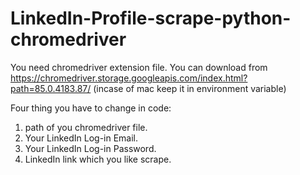 # LinkedIn-Profile-scrape-python-chromedriver

You need chromedriver extension file.
You can download from https://chromedriver.storage.googleapis.com/index.html?path=85.0.4183.87/
(incase of mac keep it in environment variable)

Four thing you have to change in code:
1. path of you chromedriver file.
2. Your LinkedIn Log-in Email.
3. Your LinkedIn Log-in Password.
4. LinkedIn link which you like scrape.
